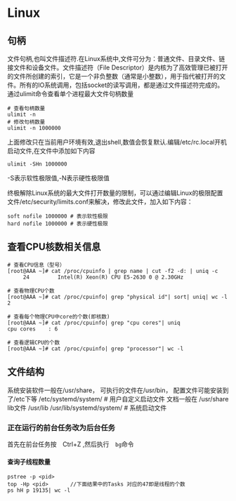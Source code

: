 # Linux


## 句柄
文件句柄,也叫文件描述符.在Linux系统中,文件可分为：普通文件、目录文件、链接文件和设备文件。文件描述符（File Descriptor）是内核为了高效管理已被打开的文件所创建的索引，它是一个非负整数（通常是小整数），用于指代被打开的文件。所有的IO系统调用，包括socket的读写调用，都是通过文件描述符完成的。
通过ulimit命令查看单个进程最大文件句柄数量

```
# 查看句柄数量
ulimit -n
# 修改句柄数量
ulimit -n 1000000
```
上面修改只在当前用户环境有效,退出shell,数值会恢复默认.编辑/etc/rc.local开机启动文件,在文件中添加如下内容
```
ulimit -SHn 1000000
```
-S表示软性极限值,-N表示硬性极限值

终极解除Linux系统的最大文件打开数量的限制，可以通过编辑Linux的极限配置文件/etc/security/limits.conf来解决，修改此文件，加入如下内容：
```
soft nofile 1000000 # 表示软性极限
hard nofile 1000000 # 表示硬性极限
```

## 查看CPU核数相关信息

```shell
# 查看CPU信息（型号）
[root@AAA ~]# cat /proc/cpuinfo | grep name | cut -f2 -d: | uniq -c
     24         Intel(R) Xeon(R) CPU E5-2630 0 @ 2.30GHz
 
# 查看物理CPU个数
[root@AAA ~]# cat /proc/cpuinfo| grep "physical id"| sort| uniq| wc -l
2

# 查看每个物理CPU中core的个数(即核数)
[root@AAA ~]# cat /proc/cpuinfo| grep "cpu cores"| uniq
cpu cores    : 6

# 查看逻辑CPU的个数
[root@AAA ~]# cat /proc/cpuinfo| grep "processor"| wc -l

```



## 文件结构

系统安装软件一般在/usr/share，
可执行的文件在/usr/bin，
配置文件可能安装到了/etc下等
	/etc/systemd/system/  # 用户自定义启动文件
文档一般在 /usr/share
lib文件 /usr/lib
	/usr/lib/systemd/system/  # 系统启动文件

### 正在运行的前台任务改为后台任务

首先在前台任务按　Ctrl+Z ,然后执行　```bg```命令

#### 查询子线程数量

```shell
pstree -p <pid>
top -Hp <pid>       //下面结果中的Tasks 对应的47即是线程的个数
ps hH p 19135| wc -l
```